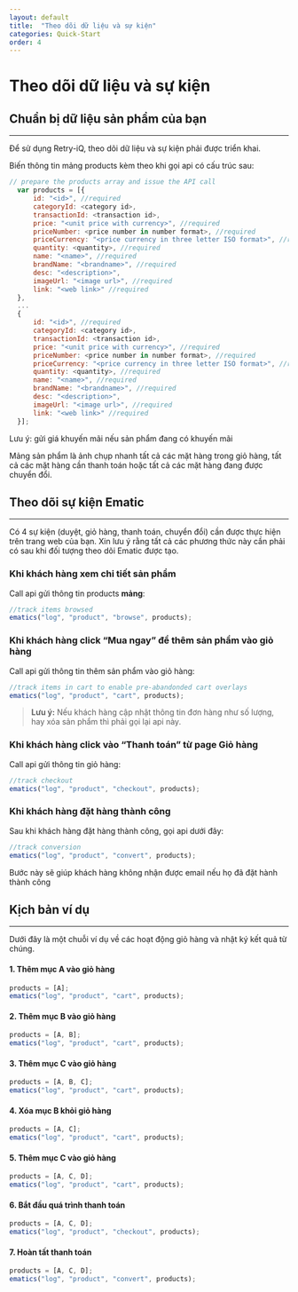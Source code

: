 ```yaml
---
layout: default
title:  "Theo dõi dữ liệu và sự kiện"
categories: Quick-Start
order: 4
---
```


# Theo dõi dữ liệu và sự kiện

## Chuẩn bị dữ liệu sản phẩm của bạn
---
Để sử dụng Retry-iQ, theo dõi dữ liệu và sự kiện phải được triển khai.

Biến thông tin mảng products kèm theo khi gọi api có cấu trúc sau:

```js
// prepare the products array and issue the API call
  var products = [{
      id: "<id>", //required
      categoryId: <category id>,
      transactionId: <transaction id>,
      price: "<unit price with currency>", //required
      priceNumber: <price number in number format>, //required
      priceCurrency: "<price currency in three letter ISO format>", //required
      quantity: <quantity>, //required
      name: "<name>", //required
      brandName: "<brandname>", //required
      desc: "<description>",
      imageUrl: "<image url>", //required
      link: "<web link>" //required
  },
  ...
  {
      id: "<id>", //required
      categoryId: <category id>,
      transactionId: <transaction id>,
      price: "<unit price with currency>", //required
      priceNumber: <price number in number format>, //required
      priceCurrency: "<price currency in three letter ISO format>", //required
      quantity: <quantity>, //required
      name: "<name>", //required
      brandName: "<brandname>", //required
      desc: "<description>",
      imageUrl: "<image url>", //required
      link: "<web link>" //required
  }];
```

Lưu ý: gửi giá khuyến mãi nếu sản phẩm đang có khuyến mãi

Mảng sản phẩm là ảnh chụp nhanh tất cả các mặt hàng trong giỏ hàng, tất cả các mặt hàng cần thanh toán hoặc tất cả các mặt hàng đang được chuyển đổi.

## Theo dõi sự kiện Ematic
---
Có 4 sự kiện (duyệt, giỏ hàng, thanh toán, chuyển đổi) cần được thực hiện trên trang web của bạn. Xin lưu ý rằng tất cả các phương thức này cần phải có sau khi đối tượng theo dõi Ematic được tạo.

### Khi khách hàng xem chi tiết sản phẩm
Call api gửi thông tin products **mảng**:

```js
//track items browsed
ematics("log", "product", "browse", products);
```
### Khi khách hàng click “Mua ngay” để thêm sản phẩm vào giỏ hàng
Call api gửi thông tin thêm sản phẩm vào giỏ hàng:

```js
//track items in cart to enable pre-abandonded cart overlays
ematics("log", "product", "cart", products);
```
> __Lưu ý:__ Nếu khách hàng cập nhật thông tin đơn hàng như số lượng, hay xóa sản phẩm thì phải gọi lại api này.

### Khi khách hàng click vào “Thanh toán” từ page Giỏ hàng
Call api gửi thông tin giỏ hàng:

```js
//track checkout
ematics("log", "product", "checkout", products);
```
### Khi khách hàng đặt hàng thành công
Sau khi khách hàng đặt hàng thành công, gọi api dưới đây:

```js
//track conversion
ematics("log", "product", "convert", products);
```
Bước này sẽ giúp khách hàng không nhận được email nếu họ đã đặt hành thành công


## Kịch bản ví dụ
---
Dưới đây là một chuỗi ví dụ về các hoạt động giỏ hàng và nhật ký kết quả từ chúng.

#### 1. Thêm mục A vào giỏ hàng
```js
products = [A];
ematics("log", "product", "cart", products);
```
#### 2. Thêm mục B vào giỏ hàng
```js
products = [A, B];
ematics("log", "product", "cart", products);
```
#### 3. Thêm mục C vào giỏ hàng
```js
products = [A, B, C];
ematics("log", "product", "cart", products);
```
#### 4. Xóa mục B khỏi giỏ hàng
```js
products = [A, C];
ematics("log", "product", "cart", products);
```
#### 5. Thêm mục C vào giỏ hàng
```js
products = [A, C, D];
ematics("log", "product", "cart", products);
```
#### 6. Bắt đầu quá trình thanh toán
```js
products = [A, C, D];
ematics("log", "product", "checkout", products);
```
#### 7. Hoàn tất thanh toán
```js
products = [A, C, D];
ematics("log", "product", "convert", products);
```